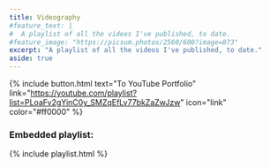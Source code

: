 ```yaml
---
title: Videography
#feature_text: |
#  A playlist of all the videos I've published, to date.
#feature_image: "https://picsum.photos/2560/600?image=873"
excerpt: "A playlist of all the videos I've published, to date."
aside: true
---
```



{% include button.html text="To YouTube Portfolio" link="https://youtube.com/playlist?list=PLoaFv2gYinC0y_SMZqEfLv77bkZaZwJzw" icon="link" color="#ff0000" %}

### Embedded playlist:

{% include playlist.html %}